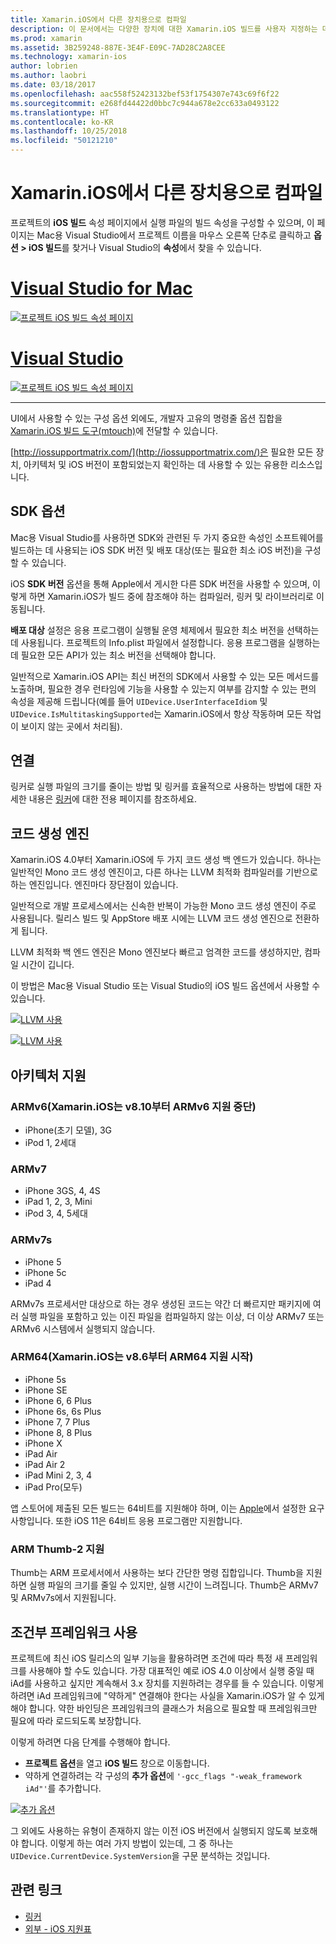 ```yaml
---
title: Xamarin.iOS에서 다른 장치용으로 컴파일
description: 이 문서에서는 다양한 장치에 대한 Xamarin.iOS 빌드를 사용자 지정하는 데 사용할 수 있는 다양한 빌드 구성 옵션을 설명합니다.
ms.prod: xamarin
ms.assetid: 3B259248-887E-3E4F-E09C-7AD28C2A8CEE
ms.technology: xamarin-ios
author: lobrien
ms.author: laobri
ms.date: 03/18/2017
ms.openlocfilehash: aac558f52423132bef53f1754307e743c69f6f22
ms.sourcegitcommit: e268fd44422d0bbc7c944a678e2cc633a0493122
ms.translationtype: HT
ms.contentlocale: ko-KR
ms.lasthandoff: 10/25/2018
ms.locfileid: "50121210"
---
```

# <a name="compiling-for-different-devices-in-xamarinios"></a>Xamarin.iOS에서 다른 장치용으로 컴파일

프로젝트의 **iOS 빌드** 속성 페이지에서 실행 파일의 빌드 속성을 구성할 수 있으며, 이 페이지는 Mac용 Visual Studio에서 프로젝트 이름을 마우스 오른쪽 단추로 클릭하고 **옵션 > iOS 빌드**를 찾거나 Visual Studio의 **속성**에서 찾을 수 있습니다.

# <a name="visual-studio-for-mactabmacos"></a>[Visual Studio for Mac](#tab/macos)


[![](compiling-for-different-devices-images/image1.png "프로젝트 iOS 빌드 속성 페이지")](compiling-for-different-devices-images/image1.png#lightbox) 

# <a name="visual-studiotabwindows"></a>[Visual Studio](#tab/windows)

[![](compiling-for-different-devices-images/image1a.png "프로젝트 iOS 빌드 속성 페이지")](compiling-for-different-devices-images/image1a.png#lightbox)

-----

UI에서 사용할 수 있는 구성 옵션 외에도, 개발자 고유의 명령줄 옵션 집합을 [Xamarin.iOS 빌드 도구(mtouch)](~/ios/deploy-test/mtouch.md)에 전달할 수 있습니다.

[http://iossupportmatrix.com/](http://iossupportmatrix.com/)은 필요한 모든 장치, 아키텍처 및 iOS 버전이 포함되었는지 확인하는 데 사용할 수 있는 유용한 리소스입니다.

 <a name="SDK_Options" />


## <a name="sdk-options"></a>SDK 옵션

Mac용 Visual Studio를 사용하면 SDK와 관련된 두 가지 중요한 속성인 소프트웨어를 빌드하는 데 사용되는 iOS SDK 버전 및 배포 대상(또는 필요한 최소 iOS 버전)을 구성할 수 있습니다.

iOS **SDK 버전** 옵션을 통해 Apple에서 게시한 다른 SDK 버전을 사용할 수 있으며, 이렇게 하면 Xamarin.iOS가 빌드 중에 참조해야 하는 컴파일러, 링커 및 라이브러리로 이동됩니다. 

**배포 대상** 설정은 응용 프로그램이 실행될 운영 체제에서 필요한 최소 버전을 선택하는 데 사용됩니다. 프로젝트의 Info.plist 파일에서 설정합니다. 응용 프로그램을 실행하는 데 필요한 모든 API가 있는 최소 버전을 선택해야 합니다.

일반적으로 Xamarin.iOS API는 최신 버전의 SDK에서 사용할 수 있는 모든 메서드를 노출하며, 필요한 경우 런타임에 기능을 사용할 수 있는지 여부를 감지할 수 있는 편의 속성을 제공해 드립니다(예를 들어 `UIDevice.UserInterfaceIdiom` 및 `UIDevice.IsMultitaskingSupported`는 Xamarin.iOS에서 항상 작동하며 모든 작업이 보이지 않는 곳에서 처리됨).

 <a name="Linking" />


## <a name="linking"></a>연결

링커로 실행 파일의 크기를 줄이는 방법 및 링커를 효율적으로 사용하는 방법에 대한 자세한 내용은 [링커](~/ios/deploy-test/linker.md)에 대한 전용 페이지를 참조하세요.

 <a name="Code_Generation_Engine" />


## <a name="code-generation-engine"></a>코드 생성 엔진

Xamarin.iOS 4.0부터 Xamarin.iOS에 두 가지 코드 생성 백 엔드가 있습니다. 하나는 일반적인 Mono 코드 생성 엔진이고, 다른 하나는 LLVM 최적화 컴파일러를 기반으로 하는 엔진입니다. 엔진마다 장단점이 있습니다.

일반적으로 개발 프로세스에서는 신속한 반복이 가능한 Mono 코드 생성 엔진이 주로 사용됩니다. 릴리스 빌드 및 AppStore 배포 시에는 LLVM 코드 생성 엔진으로 전환하게 됩니다.

LLVM 최적화 백 엔드 엔진은 Mono 엔진보다 빠르고 엄격한 코드를 생성하지만, 컴파일 시간이 깁니다.

이 방법은 Mac용 Visual Studio 또는 Visual Studio의 iOS 빌드 옵션에서 사용할 수 있습니다.

[![](compiling-for-different-devices-images/image2.png "LLVM 사용")](compiling-for-different-devices-images/image2.png#lightbox)

[![](compiling-for-different-devices-images/image2a.png "LLVM 사용")](compiling-for-different-devices-images/image2a.png#lightbox)

 <a name="ARMV7_and_ARMV7s_support" />


## <a name="architecture-support"></a>아키텍처 지원

<a name="armv6-discontinued" />

### <a name="armv6-xamarinios-discontinued-support-for-armv6-with-v810"></a>ARMv6(Xamarin.iOS는 v8.10부터 ARMv6 지원 중단)

- iPhone(초기 모델), 3G
- iPod 1, 2세대

### <a name="armv7"></a>ARMv7

- iPhone 3GS, 4, 4S
- iPad 1, 2, 3, Mini
- iPod 3, 4, 5세대

### <a name="armv7s"></a>ARMv7s

- iPhone 5
- iPhone 5c
- iPad 4

ARMv7s 프로세서만 대상으로 하는 경우 생성된 코드는 약간 더 빠르지만 패키지에 여러 실행 파일을 포함하고 있는 이진 파일을 컴파일하지 않는 이상, 더 이상 ARMv7 또는 ARMv6 시스템에서 실행되지 않습니다.

### <a name="arm64-xamarinios-started-supporting-arm64-in-v86"></a>ARM64(Xamarin.iOS는 v8.6부터 ARM64 지원 시작)

- iPhone 5s
- iPhone SE
- iPhone 6, 6 Plus
- iPhone 6s, 6s Plus
- iPhone 7, 7 Plus
- iPhone 8, 8 Plus
- iPhone X
- iPad Air
- iPad Air 2
- iPad Mini 2, 3, 4
- iPad Pro(모두)

앱 스토어에 제출된 모든 빌드는 64비트를 지원해야 하며, 이는 [Apple](https://developer.apple.com/news/?id=12172014b)에서 설정한 요구 사항입니다. 또한 iOS 11은 64비트 응용 프로그램만 지원합니다.

 <a name="ARM_Thumb_Support" />


### <a name="arm-thumb-2-support"></a>ARM Thumb-2 지원

Thumb는 ARM 프로세서에서 사용하는 보다 간단한 명령 집합입니다. Thumb을 지원하면 실행 파일의 크기를 줄일 수 있지만, 실행 시간이 느려집니다. Thumb은 ARMv7 및 ARMv7s에서 지원됩니다.

 <a name="Conditional_framwork_useage" />


## <a name="conditional-framework-usage"></a>조건부 프레임워크 사용

프로젝트에 최신 iOS 릴리스의 일부 기능을 활용하려면 조건에 따라 특정 새 프레임워크를 사용해야 할 수도 있습니다. 가장 대표적인 예로 iOS 4.0 이상에서 실행 중일 때 iAd를 사용하고 싶지만 계속해서 3.x 장치를 지원하려는 경우를 들 수 있습니다. 이렇게 하려면 iAd 프레임워크에 "약하게" 연결해야 한다는 사실을 Xamarin.iOS가 알 수 있게 해야 합니다. 약한 바인딩은 프레임워크의 클래스가 처음으로 필요할 때 프레임워크만 필요에 따라 로드되도록 보장합니다.

이렇게 하려면 다음 단계를 수행해야 합니다.

-  **프로젝트 옵션**을 열고 **iOS 빌드** 창으로 이동합니다.
-  약하게 연결하려는 각 구성의 **추가 옵션**에 `'-gcc_flags "-weak_framework iAd"'`를 추가합니다.


[![](compiling-for-different-devices-images/image3.png "추가 옵션")](compiling-for-different-devices-images/image3.png#lightbox)


그 외에도 사용하는 유형이 존재하지 않는 이전 iOS 버전에서 실행되지 않도록 보호해야 합니다. 이렇게 하는 여러 가지 방법이 있는데, 그 중 하나는 `UIDevice.CurrentDevice.SystemVersion`을 구문 분석하는 것입니다.



## <a name="related-links"></a>관련 링크

- [링커](~/ios/deploy-test/linker.md)
- [외부 - iOS 지원표](http://iossupportmatrix.com/)
